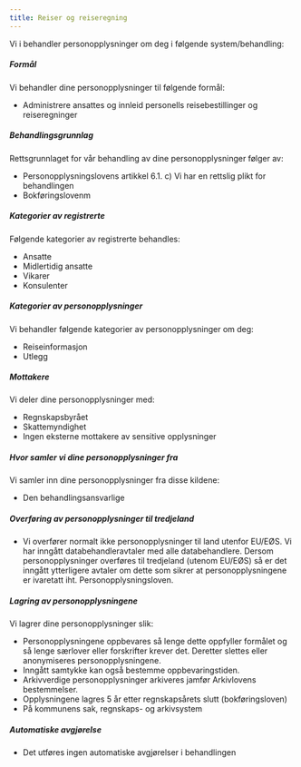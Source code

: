 ```yaml
---
title: Reiser og reiseregning
---
```



  

Vi i behandler personopplysninger om deg i følgende system/behandling:

  

##### Formål

Vi behandler dine personopplysninger til følgende formål:

*   Administrere ansattes og innleid personells reisebestillinger og reiseregninger

##### Behandlingsgrunnlag

Rettsgrunnlaget for vår behandling av dine personopplysninger følger av:

*   Personopplysningslovens artikkel 6.1. c) Vi har en rettslig plikt for behandlingen
*   Bokføringslovenm

##### Kategorier av registrerte

Følgende kategorier av registrerte behandles:

*   Ansatte
*   Midlertidig ansatte
*   Vikarer
*   Konsulenter

##### Kategorier av personopplysninger

Vi behandler følgende kategorier av personopplysninger om deg:

*   Reiseinformasjon
*   Utlegg

##### Mottakere

Vi deler dine personopplysninger med:

*   Regnskapsbyrået
*   Skattemyndighet
*   Ingen eksterne mottakere av sensitive opplysninger

##### Hvor samler vi dine personopplysninger fra

Vi samler inn dine personopplysninger fra disse kildene:

*   Den behandlingsansvarlige

##### Overføring av personopplysninger til tredjeland

*   Vi overfører normalt ikke personopplysninger til land utenfor EU/EØS. Vi har inngått databehandleravtaler med alle databehandlere. Dersom personopplysninger overføres til tredjeland (utenom EU/EØS) så er det inngått ytterligere avtaler om dette som sikrer at personopplysningene er ivaretatt iht. Personopplysningsloven.

##### Lagring av personopplysningene

Vi lagrer dine personopplysninger slik:

*   Personopplysningene oppbevares så lenge dette oppfyller formålet og så lenge særlover eller forskrifter krever det. Deretter slettes eller anonymiseres personopplysningene.
*   Inngått samtykke kan også bestemme oppbevaringstiden.
*   Arkivverdige personopplysninger arkiveres jamfør Arkivlovens bestemmelser.
*   Opplysningene lagres 5 år etter regnskapsårets slutt (bokføringsloven)
*   På kommunens sak, regnskaps- og arkivsystem

##### Automatiske avgjørelse

*   Det utføres ingen automatiske avgjørelser i behandlingen